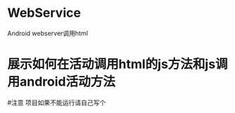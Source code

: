 # WebService
Android webserver调用html

展示如何在活动调用html的js方法和js调用android活动方法
=====================================================
#注意
项目如果不能运行请自己写个
